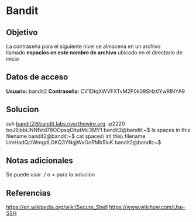 # Bandit
## Objetivo
La contraseña para el siguiente nivel se almacena en un archivo llamado **espacios en este nombre de archivo** ubicado en el directorio de inicio

## Datos de acceso
**Usuario:** bandit2
**Contraseña:** CV1DtqXWVFXTvM2F0k09SHz0YwRINYA9

## Solucion
ssh bandit2@bandit.labs.overthewire.org -p2220
boJ9jbbUNNfktd78OOpsqOltutMc3MY1
bandit2@bandit:~$ ls
spaces in this filename
bandit2@bandit:~$ cat spaces\ in\ this\ filename
UmHadQclWmgdLOKQ3YNgjWxGoRMb5luK
bandit2@bandit:~$

## Notas adicionales
Se puede usar ./ o < para la solucion
## Referencias
https://en.wikipedia.org/wiki/Secure_Shell
https://www.wikihow.com/Use-SSH